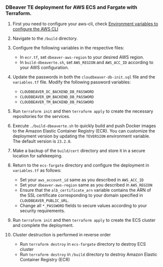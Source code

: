 ### DBeaver TE deployment for AWS ECS and Fargate with Terraform.


1. First you need to configure your aws-cli, check [Environment variables to configure the AWS CLI](https://docs.aws.amazon.com/cli/latest/userguide/cli-configure-envvars.html)

2. Navigate to the `/build` directory.

3. Configure the following variables in the respective files:
   - In `ecr.tf`, set `dbeaver-aws-region` to your desired AWS region.
   - In `build-dbeaverte.sh`, set `AWS_REGION` and `AWS_ACC_ID` according to your AWS configuration.

4. Update the passwords in both the `cloudbeaver-db-init.sql` file and the `variables.tf` file. Modify the following password variables:
   - `CLOUDBEAVER_DC_BACKEND_DB_PASSWORD`
   - `CLOUDBEAVER_QM_BACKEND_DB_PASSWORD`
   - `CLOUDBEAVER_TM_BACKEND_DB_PASSWORD`

5. Run `terraform init` and then `terraform apply` to create the necessary repositories for the services.

6. Execute `./build-dbeaverte.sh` to quickly build and push Docker images to the Amazon Elastic Container Registry (ECR). You can customize the deployment version by updating the `TEVERSION` environment variable. The default version is `23.2.0`.

7. Make a backup of the `build/cert` directory and store it in a secure location for safekeeping.

8. Return to the `ecs-fargate` directory and configure the deployment in `variables.tf` as follows:
   - Set your `aws_account_id` same as you described in `AWS_ACC_ID` 
   - Set your `dbeaver-aws-region` same as you described in `AWS_REGION` 
   - Ensure that the `alb_certificate_arn` variable contains the ARN of the SSL certificate corresponding to your domain specified in `CLOUDBEAVER_PUBLIC_URL`.
   - Change all `*_PASSWORD` fields to secure values according to your security requirements.

9. Run `terraform init` and then `terraform apply` to create the ECS cluster and complete the deployment.

10. Cluster destruction is performed in reverse order
    - Run `terraform destroy` in `ecs-fargate` directory to destroy ECS cluster
    - Run `terraform destroy` in `/build` directory to destroy Amazon Elastic Container Registry (ECR) 

